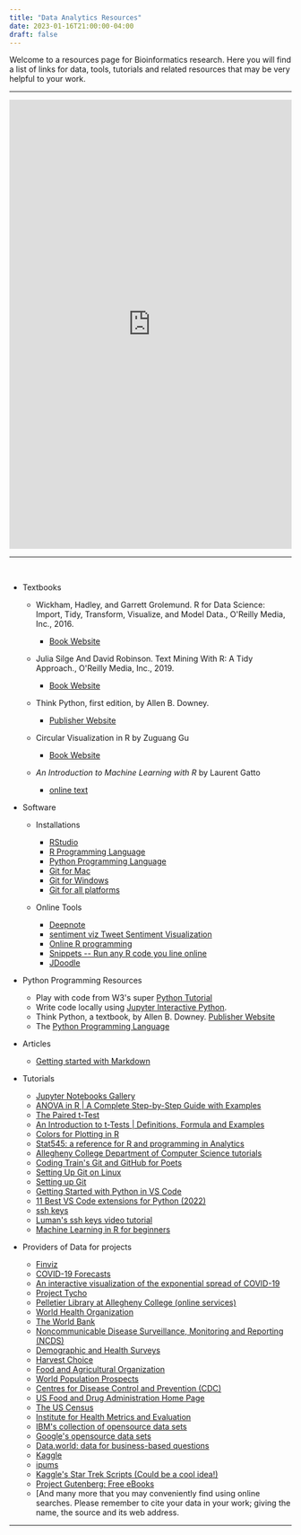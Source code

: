 ```yaml
---
title: "Data Analytics Resources"
date: 2023-01-16T21:00:00-04:00
draft: false
---
```


Welcome to a resources page for Bioinformatics research. Here you will find a list of links for data, tools, tutorials and related resources that may be very helpful to your work.

---

<iframe width='100%' height='800' src='https://rdrr.io/snippets/embed/' frameborder='0'></iframe>

---

<!-- add a line drop -->
<center>
&#x200B;
</center>

* Textbooks

  + Wickham, Hadley, and Garrett Grolemund. R for Data Science: Import, Tidy, Transform, Visualize, and Model Data., O'Reilly Media, Inc., 2016.

    - [Book Website](https://r4ds.had.co.nz/)

  + Julia Silge And David Robinson. Text Mining With R: A Tidy Approach., O'Reilly Media, Inc., 2019.

    - [Book Website](https://www.tidytextmining.com/)

  + Think Python, first edition, by Allen B. Downey.

    - [Publisher Website](https://greenteapress.com/wp/)

  + Circular Visualization in R by Zuguang Gu
  
    - [Book Website](https://jokergoo.github.io/circlize_book/book/introduction.html)

  + _An Introduction to Machine Learning with R_  by Laurent Gatto

    - [online text](https://lgatto.github.io/IntroMachineLearningWithR/)

* Software

  + Installations

    - [RStudio](https://posit.co/)
    - [R Programming Language](https://cran.rstudio.com/)
    - [Python Programming Language](https://www.python.org/downloads/)
    - [Git for Mac](https://mac.github.com/)
    - [Git for Windows](https://windows.github.com/)
    - [Git for all platforms](https://git-scm.com/)

  + Online Tools
    - [Deepnote](https://deepnote.com/)
    - [sentiment viz Tweet Sentiment Visualization](https://www.csc2.ncsu.edu/faculty/healey/tweet_viz/tweet_app/)
    - [Online R programming](https://www.jdoodle.com/execute-r-online/)
    - [Snippets -- Run any R code you line online](https://rdrr.io/snippets/)
    - [JDoodle](https://www.jdoodle.com/execute-r-online/)

* Python Programming Resources

    - Play with code from W3's super [Python Tutorial](https://www.w3schools.com/python/)
    - Write code locally using [Jupyter Interactive Python](http://oliverbonhamcarter.com/live/).
    - Think Python, a textbook, by Allen B. Downey.
[Publisher Website](https://greenteapress.com/wp/)
    - The [Python Programming Language](https://www.python.org/downloads/)

* Articles

    - [Getting started with Markdown](https://www.markdownguide.org/getting-started/)

* Tutorials

    - [Jupyter Notebooks Gallery](https://notebook.community/)
    - [ANOVA in R | A Complete Step-by-Step Guide with Examples](https://www.scribbr.com/statistics/anova-in-r/)
    - [The Paired t-Test](https://www.jmp.com/en_us/statistics-knowledge-portal/t-test/paired-t-test.html)
    - [An Introduction to t-Tests | Definitions, Formula and Examples](https://www.scribbr.com/statistics/t-test/#frequently-asked-questions-about-t-tests)
    - [Colors for Plotting in R](https://thomasleeper.com/Rcourse/Tutorials/plotcolors.html)
    - [Stat545: a reference for R and programming in Analytics](https://stat545.com/)
    - [Allegheny College Department of Computer Science tutorials](https://www.youtube.com/playlist?list=PLsYZRXov75ZHSwWiCk0-jd1RcTuu_-zmD)
    - [Coding Train's Git and GitHub for Poets](https://www.youtube.com/playlist?list=PLRqwX-V7Uu6ZF9C0YMKuns9sLDzK6zoiV)
    - [Setting Up Git on Linux](https://www.digitalocean.com/community/tutorials/how-to-install-git-on-ubuntu-20-04)
    - [Setting up Git](https://swcarpentry.github.io/git-novice/02-setup/index.html)
    - [Getting Started with Python in VS Code](https://code.visualstudio.com/docs/python/python-tutorial)
    - [11 Best VS Code extensions for Python (2022)](https://towardsthecloud.com/best-vscode-extensions-python)
    - [ssh keys](https://www.ssh.com/ssh/keygen/)
    - [Luman's ssh keys video tutorial](https://www.youtube.com/watch?v=qEPjUGQFmzQ&list=PLsYZRXov75ZHSwWiCk0-jd1RcTuu_-zmD)
    - [Machine Learning in R for beginners](https://www.datacamp.com/tutorial/machine-learning-in-r)

* Providers of Data for projects

  + [Finviz](https://finviz.com/)
  + [COVID-19 Forecasts](https://www.cdc.gov/coronavirus/2019-ncov/science/forecasting/forecasting-us.html)
  + [An interactive visualization of the exponential spread of COVID-19](https://91-divoc.com/pages/covid-visualization/)
  + [Project Tycho](https://www.tycho.pitt.edu/)
  + [Pelletier Library at Allegheny College (online services)](https://allegheny.libguides.com/az.php)
  + [World Health Organization](http://www.who.int/)
  + [The World Bank](https://www.worldbank.org/)
  + [Noncommunicable Disease Surveillance, Monitoring and Reporting (NCDS)](https://www.who.int/ncds/surveillance/en/)
  + [Demographic and Health Surveys](https://dhsprogram.com/)
  + [Harvest Choice](https://harvestchoice.org/)
  + [Food and Agricultural Organization](http://www.fao.org/home/en/)
  + [World Population Prospects](https://population.un.org/wpp/)
  + [Centres for Disease Control and Prevention (CDC)](https://www.cdc.gov/)
  + [US Food and Drug Administration Home Page](https://www.fda.gov/)
  + [The US Census](https://www.census.gov)
  + [Institute for Health Metrics and Evaluation](www.healthdata.org/)
  + [IBM's collection of opensource data sets](https://developer.ibm.com/exchanges/data/)
  + [Google's opensource data sets](https://research.google/tools/datasets/)
  + [Data.world: data for business-based questions](https://data.world/)
  + [Kaggle](https://www.kaggle.com/)
  + [ipums](https://www.ipums.org/)
  + [Kaggle's Star Trek Scripts (Could be a cool idea!)](https://www.kaggle.com/gjbroughton/start-trek-scripts)
  + [Project Gutenberg: Free eBooks](https://www.gutenberg.org/)
  + [And many more that you may conveniently find using online searches. Please remember to cite your data in your work; giving the name, the source and its web address.

---